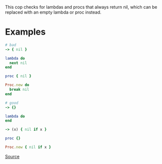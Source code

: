 
This cop checks for lambdas and procs that always return nil,
which can be replaced with an empty lambda or proc instead.

# Examples

```ruby
# bad
-> { nil }

lambda do
  next nil
end

proc { nil }

Proc.new do
  break nil
end

# good
-> {}

lambda do
end

-> (x) { nil if x }

proc {}

Proc.new { nil if x }
```

[Source](http://www.rubydoc.info/gems/rubocop/RuboCop/Cop/Style/NilLambda)